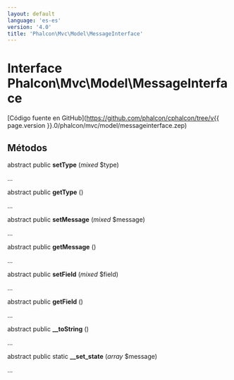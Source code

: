 ```yaml
---
layout: default
language: 'es-es'
version: '4.0'
title: 'Phalcon\Mvc\Model\MessageInterface'
---
```

# Interface **Phalcon\Mvc\Model\MessageInterface**

[Código fuente en GitHub](https://github.com/phalcon/cphalcon/tree/v{{ page.version }}.0/phalcon/mvc/model/messageinterface.zep)

## Métodos

abstract public **setType** (*mixed* $type)

...

abstract public **getType** ()

...

abstract public **setMessage** (*mixed* $message)

...

abstract public **getMessage** ()

...

abstract public **setField** (*mixed* $field)

...

abstract public **getField** ()

...

abstract public **__toString** ()

...

abstract public static **__set_state** (*array* $message)

...